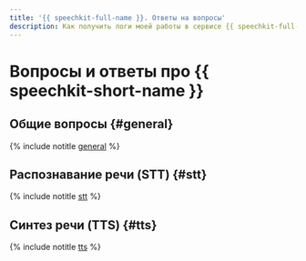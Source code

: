 ```yaml
---
title: '{{ speechkit-full-name }}. Ответы на вопросы'
description: Как получить логи моей работы в сервисе {{ speechkit-full-name }}? Ответы на этот и другие вопросы в данной статье.
---
```


# Вопросы и ответы про {{ speechkit-short-name }}

## Общие вопросы {#general}

{% include notitle [general](../../_qa/speechkit/general.md) %}

## Распознавание речи (STT) {#stt}

{% include notitle [stt](../../_qa/speechkit/stt.md) %}

## Синтез речи (TTS) {#tts}

{% include notitle [tts](../../_qa/speechkit/tts.md) %}
